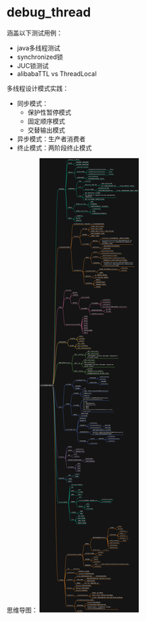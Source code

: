 # debug_thread

涵盖以下测试用例：
- java多线程测试
- synchronized锁
- JUC锁测试
- alibabaTTL vs ThreadLocal 

多线程设计模式实践：
- 同步模式：
  - 保护性暂停模式
  - 固定顺序模式
  - 交替输出模式
- 异步模式：生产者消费者
- 终止模式：两阶段终止模式


思维导图：
![juc.jpg](../pic/juc.jpg)